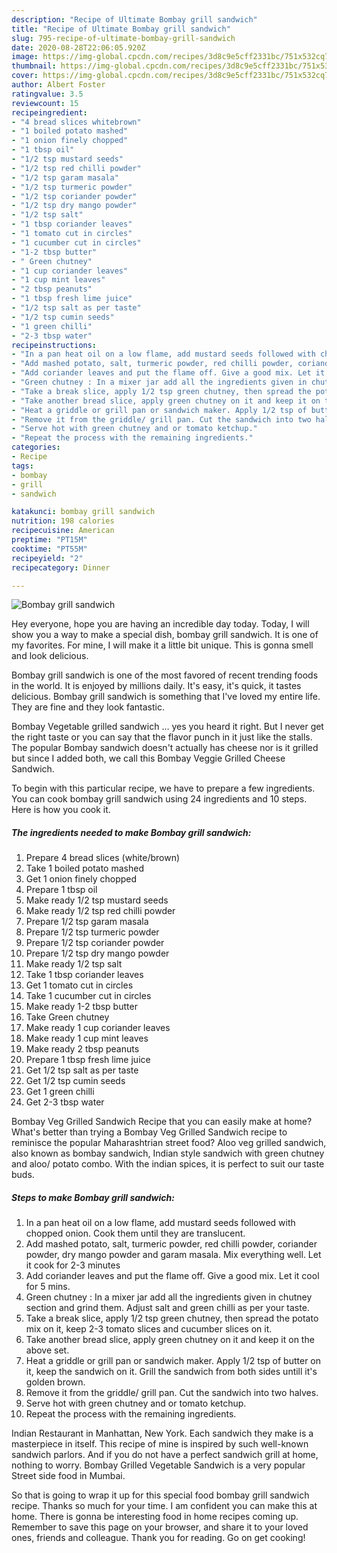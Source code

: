 ```yaml
---
description: "Recipe of Ultimate Bombay grill sandwich"
title: "Recipe of Ultimate Bombay grill sandwich"
slug: 795-recipe-of-ultimate-bombay-grill-sandwich
date: 2020-08-28T22:06:05.920Z
image: https://img-global.cpcdn.com/recipes/3d8c9e5cff2331bc/751x532cq70/bombay-grill-sandwich-recipe-main-photo.jpg
thumbnail: https://img-global.cpcdn.com/recipes/3d8c9e5cff2331bc/751x532cq70/bombay-grill-sandwich-recipe-main-photo.jpg
cover: https://img-global.cpcdn.com/recipes/3d8c9e5cff2331bc/751x532cq70/bombay-grill-sandwich-recipe-main-photo.jpg
author: Albert Foster
ratingvalue: 3.5
reviewcount: 15
recipeingredient:
- "4 bread slices whitebrown"
- "1 boiled potato mashed"
- "1 onion finely chopped"
- "1 tbsp oil"
- "1/2 tsp mustard seeds"
- "1/2 tsp red chilli powder"
- "1/2 tsp garam masala"
- "1/2 tsp turmeric powder"
- "1/2 tsp coriander powder"
- "1/2 tsp dry mango powder"
- "1/2 tsp salt"
- "1 tbsp coriander leaves"
- "1 tomato cut in circles"
- "1 cucumber cut in circles"
- "1-2 tbsp butter"
- " Green chutney"
- "1 cup coriander leaves"
- "1 cup mint leaves"
- "2 tbsp peanuts"
- "1 tbsp fresh lime juice"
- "1/2 tsp salt as per taste"
- "1/2 tsp cumin seeds"
- "1 green chilli"
- "2-3 tbsp water"
recipeinstructions:
- "In a pan heat oil on a low flame, add mustard seeds followed with chopped onion. Cook them until they are translucent."
- "Add mashed potato, salt, turmeric powder, red chilli powder, coriander powder, dry mango powder and garam masala. Mix everything well. Let it cook for 2-3 minutes"
- "Add coriander leaves and put the flame off. Give a good mix. Let it cool for 5 mins."
- "Green chutney : In a mixer jar add all the ingredients given in chutney section and grind them. Adjust salt and green chilli as per your taste."
- "Take a break slice, apply 1/2 tsp green chutney, then spread the potato mix on it, keep 2-3 tomato slices and cucumber slices on it."
- "Take another bread slice, apply green chutney on it and keep it on the above set."
- "Heat a griddle or grill pan or sandwich maker. Apply 1/2 tsp of butter on it, keep the sandwich on it. Grill the sandwich from both sides untill it&#39;s golden brown."
- "Remove it from the griddle/ grill pan. Cut the sandwich into two halves."
- "Serve hot with green chutney and or tomato ketchup."
- "Repeat the process with the remaining ingredients."
categories:
- Recipe
tags:
- bombay
- grill
- sandwich

katakunci: bombay grill sandwich 
nutrition: 198 calories
recipecuisine: American
preptime: "PT15M"
cooktime: "PT55M"
recipeyield: "2"
recipecategory: Dinner

---
```



![Bombay grill sandwich](https://img-global.cpcdn.com/recipes/3d8c9e5cff2331bc/751x532cq70/bombay-grill-sandwich-recipe-main-photo.jpg)

Hey everyone, hope you are having an incredible day today. Today, I will show you a way to make a special dish, bombay grill sandwich. It is one of my favorites. For mine, I will make it a little bit unique. This is gonna smell and look delicious.

Bombay grill sandwich is one of the most favored of recent trending foods in the world. It is enjoyed by millions daily. It's easy, it's quick, it tastes delicious. Bombay grill sandwich is something that I've loved my entire life. They are fine and they look fantastic.

Bombay Vegetable grilled sandwich … yes you heard it right. But I never get the right taste or you can say that the flavor punch in it just like the stalls. The popular Bombay sandwich doesn&#39;t actually has cheese nor is it grilled but since I added both, we call this Bombay Veggie Grilled Cheese Sandwich.


To begin with this particular recipe, we have to prepare a few ingredients. You can cook bombay grill sandwich using 24 ingredients and 10 steps. Here is how you cook it.

<!--inarticleads1-->

##### The ingredients needed to make Bombay grill sandwich:

1. Prepare 4 bread slices (white/brown)
1. Take 1 boiled potato mashed
1. Get 1 onion finely chopped
1. Prepare 1 tbsp oil
1. Make ready 1/2 tsp mustard seeds
1. Make ready 1/2 tsp red chilli powder
1. Prepare 1/2 tsp garam masala
1. Prepare 1/2 tsp turmeric powder
1. Prepare 1/2 tsp coriander powder
1. Prepare 1/2 tsp dry mango powder
1. Make ready 1/2 tsp salt
1. Take 1 tbsp coriander leaves
1. Get 1 tomato cut in circles
1. Take 1 cucumber cut in circles
1. Make ready 1-2 tbsp butter
1. Take  Green chutney
1. Make ready 1 cup coriander leaves
1. Make ready 1 cup mint leaves
1. Make ready 2 tbsp peanuts
1. Prepare 1 tbsp fresh lime juice
1. Get 1/2 tsp salt as per taste
1. Get 1/2 tsp cumin seeds
1. Get 1 green chilli
1. Get 2-3 tbsp water


Bombay Veg Grilled Sandwich Recipe that you can easily make at home? What&#39;s better than trying a Bombay Veg Grilled Sandwich recipe to reminisce the popular Maharashtrian street food? Aloo veg grilled sandwich, also known as bombay sandwich, Indian style sandwich with green chutney and aloo/ potato combo. With the indian spices, it is perfect to suit our taste buds. 

<!--inarticleads2-->

##### Steps to make Bombay grill sandwich:

1. In a pan heat oil on a low flame, add mustard seeds followed with chopped onion. Cook them until they are translucent.
1. Add mashed potato, salt, turmeric powder, red chilli powder, coriander powder, dry mango powder and garam masala. Mix everything well. Let it cook for 2-3 minutes
1. Add coriander leaves and put the flame off. Give a good mix. Let it cool for 5 mins.
1. Green chutney : In a mixer jar add all the ingredients given in chutney section and grind them. Adjust salt and green chilli as per your taste.
1. Take a break slice, apply 1/2 tsp green chutney, then spread the potato mix on it, keep 2-3 tomato slices and cucumber slices on it.
1. Take another bread slice, apply green chutney on it and keep it on the above set.
1. Heat a griddle or grill pan or sandwich maker. Apply 1/2 tsp of butter on it, keep the sandwich on it. Grill the sandwich from both sides untill it&#39;s golden brown.
1. Remove it from the griddle/ grill pan. Cut the sandwich into two halves.
1. Serve hot with green chutney and or tomato ketchup.
1. Repeat the process with the remaining ingredients.


Indian Restaurant in Manhattan, New York. Each sandwich they make is a masterpiece in itself. This recipe of mine is inspired by such well-known sandwich parlors. And if you do not have a perfect sandwich grill at home, nothing to worry. Bombay Grilled Vegetable Sandwich is a very popular Street side food in Mumbai. 

So that is going to wrap it up for this special food bombay grill sandwich recipe. Thanks so much for your time. I am confident you can make this at home. There is gonna be interesting food in home recipes coming up. Remember to save this page on your browser, and share it to your loved ones, friends and colleague. Thank you for reading. Go on get cooking!
